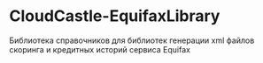 # CloudCastle-EquifaxLibrary

Библиотека справочников для библиотек генерации xml файлов скоринга и кредитных историй сервиса Equifax
